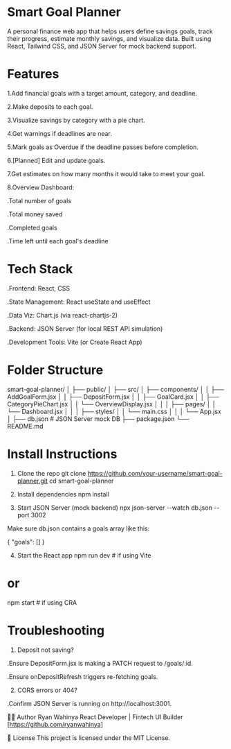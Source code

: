 # Smart Goal Planner
A personal finance web app that helps users define savings goals, track their progress, estimate monthly savings, and visualize data. Built using React, Tailwind CSS, and JSON Server for mock backend support.



# Features
1.Add financial goals with a target amount, category, and deadline.

2.Make deposits to each goal.

3.Visualize savings by category with a pie chart.

4.Get warnings if deadlines are near.

5.Mark goals as Overdue if the deadline passes before completion.

6.[Planned] Edit and update goals.

7.Get estimates on how many months it would take to meet your goal.

8.Overview Dashboard:

   .Total number of goals

   .Total money saved

   .Completed goals

   .Time left until each goal's deadline



# Tech Stack
.Frontend: React, CSS

.State Management: React useState and useEffect

.Data Viz: Chart.js (via react-chartjs-2)

.Backend: JSON Server (for local REST API simulation)

.Development Tools: Vite (or Create React App)



# Folder Structure

smart-goal-planner/
│
├── public/
│
├── src/
│   ├── components/
│   │   ├── AddGoalForm.jsx
│   │   ├── DepositForm.jsx
│   │   ├── GoalCard.jsx
│   │   ├── CategoryPieChart.jsx
│   │   └── OverviewDisplay.jsx
│   │
│   ├── pages/
│   │   └── Dashboard.jsx
│   │
│   ├── styles/
│   │   └── main.css
│   │
│   └── App.jsx
│
├── db.json                # JSON Server mock DB
├── package.json
└── README.md


# Install Instructions

1. Clone the repo
git clone https://github.com/your-username/smart-goal-planner.git
cd smart-goal-planner

2. Install dependencies
npm install

3. Start JSON Server (mock backend)
npx json-server --watch db.json --port 3002


Make sure db.json contains a goals array like this:

{
  "goals": []
}


4. Start the React app
npm run dev   # if using Vite
# or
npm start     # if using CRA


# Troubleshooting
1. Deposit not saving?

  .Ensure DepositForm.jsx is making a PATCH request to /goals/:id.

  .Ensure onDepositRefresh triggers re-fetching goals.

2. CORS errors or 404?

  .Confirm JSON Server is running on http://localhost:3001.




👨‍💻 Author
Ryan Wahinya
React Developer | Fintech UI Builder
[https://github.com/ryanwahinya]

📃 License
This project is licensed under the MIT License.